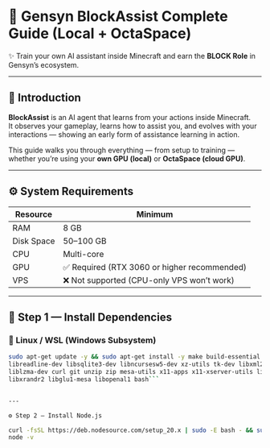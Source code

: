 # 🧠 Gensyn BlockAssist Complete Guide (Local + OctaSpace)

✨ Train your own AI assistant inside Minecraft and earn the **BLOCK Role** in Gensyn’s ecosystem.

---

## 🔹 Introduction

**BlockAssist** is an AI agent that learns from your actions inside Minecraft.  
It observes your gameplay, learns how to assist you, and evolves with your interactions — showing an early form of assistance learning in action.

This guide walks you through everything — from setup to training — whether you’re using your **own GPU (local)** or **OctaSpace (cloud GPU)**.

---

## ⚙️ System Requirements

| Resource | Minimum |
|-----------|----------|
| RAM | 8 GB |
| Disk Space | 50–100 GB |
| CPU | Multi-core |
| GPU | ✅ Required (RTX 3060 or higher recommended) |
| VPS | ❌ Not supported (CPU-only VPS won’t work) |

---

## 🧰 Step 1 — Install Dependencies

### 🐧 Linux / WSL (Windows Subsystem)

```bash
sudo apt-get update -y && sudo apt-get install -y make build-essential gcc libssl-dev zlib1g-dev libbz2-dev \
libreadline-dev libsqlite3-dev libncursesw5-dev xz-utils tk-dev libxml2-dev libxmlsec1-dev libffi-dev \
liblzma-dev curl git unzip zip mesa-utils x11-apps x11-xserver-utils libxi6 libxrender1 libxtst6 \
libxrandr2 libglu1-mesa libopenal1 bash```


---

⚙️ Step 2 — Install Node.js

curl -fsSL https://deb.nodesource.com/setup_20.x | sudo -E bash - && sudo apt update && sudo apt install -y nodejs
node -v
